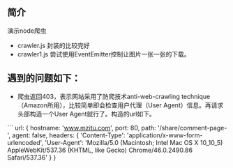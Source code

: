 ## 简介
演示node爬虫
* crawler.js 封装的比较完好
* crawler1.js 尝试使用EventEmitter控制让图片一张一张的下载。

## 遇到的问题如下：
* 爬虫返回403，表示网站采用了防爬技术anti-web-crawling technique（Amazon所用），比较简单即会检查用户代理（User Agent）信息。再请求头部构造一个User Agent就行了。构造的url如下。

​```
url: {
    hostname: 'www.mzitu.com',
    port: 80,
    path: '/share/comment-page-',
    agent: false,
    headers: {
        'Content-Type': 'application/x-www-form-urlencoded',
        'User-Agent': 'Mozilla/5.0 (Macintosh; Intel Mac OS X 10_10_5) AppleWebKit/537.36 (KHTML, like Gecko) Chrome/46.0.2490.86 Safari/537.36'
    }
}
```